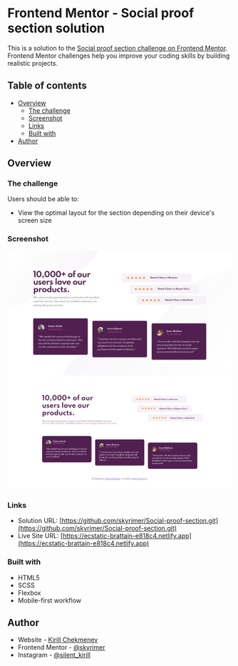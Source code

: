 # Frontend Mentor - Social proof section solution

This is a solution to the [Social proof section challenge on Frontend Mentor](https://www.frontendmentor.io/challenges/social-proof-section-6e0qTv_bA). Frontend Mentor challenges help you improve your coding skills by building realistic projects. 

## Table of contents

- [Overview](#overview)
  - [The challenge](#the-challenge)
  - [Screenshot](#screenshot)
  - [Links](#links)
  - [Built with](#built-with)
- [Author](#author)

## Overview

### The challenge

Users should be able to:

- View the optimal layout for the section depending on their device's screen size

### Screenshot
![](./design/desktop-design.jpg)
![](./screenshot.png)

### Links

- Solution URL: [https://github.com/skyrimer/Social-proof-section.git](https://github.com/skyrimer/Social-proof-section.git)
- Live Site URL: [https://ecstatic-brattain-e818c4.netlify.app](https://ecstatic-brattain-e818c4.netlify.app)

### Built with
- HTML5
- SCSS
- Flexbox
- Mobile-first workflow
## Author

- Website - [Kirill Chekmenev](https://xenodochial-clarke-834e2f.netlify.app)
- Frontend Mentor - [@skyrimer](https://www.frontendmentor.io/profile/skyrimer)
- Instagram - [@silent_kirill](https://www.instagram.com/silent_kirill/)